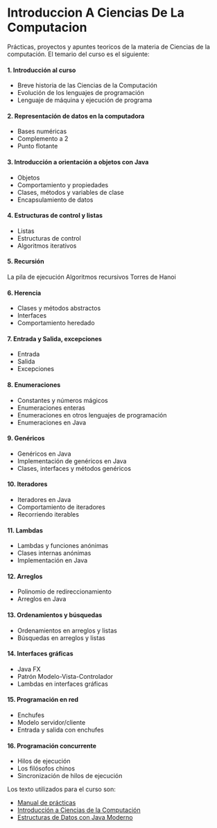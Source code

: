 # Introduccion A Ciencias De La Computacion
Prácticas, proyectos y apuntes teoricos de la materia de Ciencias de la computación.
El temario del curso es el siguiente:

#### 1. Introducción al curso
  - Breve historia de las Ciencias de la Computación
  - Evolución de los lenguajes de programación
  - Lenguaje de máquina y ejecución de programa
#### 2. Representación de datos en la computadora 
- Bases numéricas
- Complemento a 2
- Punto flotante
#### 3. Introducción a orientación a objetos con Java 
- Objetos
- Comportamiento y propiedades
- Clases, métodos y variables de clase
- Encapsulamiento de datos
#### 4. Estructuras de control y listas
- Listas
- Estructuras de control
- Algoritmos iterativos
#### 5. Recursión
La pila de ejecución
Algoritmos recursivos
Torres de Hanoi
#### 6. Herencia
- Clases y métodos abstractos
- Interfaces
- Comportamiento heredado
#### 7. Entrada y Salida, excepciones
 - Entrada
 - Salida
 - Excepciones
#### 8. Enumeraciones
 - Constantes y números mágicos
 - Enumeraciones enteras
 - Enumeraciones en otros lenguajes de programación
 - Enumeraciones en Java
#### 9. Genéricos
-  Genéricos en Java
 - Implementación de genéricos en Java
  - Clases, interfaces y métodos genéricos
#### 10. Iteradores
-  Iteradores en Java
 - Comportamiento de iteradores
  - Recorriendo iterables
#### 11. Lambdas
-  Lambdas y funciones anónimas
 - Clases internas anónimas
  - Implementación en Java
#### 12. Arreglos
- Polinomio de redireccionamiento
- Arreglos en Java
#### 13. Ordenamientos y búsquedas
- Ordenamientos en arreglos y listas
- Búsquedas en arreglos y listas
#### 14. Interfaces gráficas
-  Java FX
 - Patrón Modelo-Vista-Controlador
  - Lambdas en interfaces gráficas
#### 15. Programación en red
- Enchufes
- Modelo servidor/cliente
- Entrada y salida con enchufes
#### 16. Programación concurrente 
- Hilos de ejecución
- Los filósofos chinos
- Sincronización de hilos de ejecución

Los texto utilizados para el curso son:
- [Manual de prácticas](https://www.researchgate.net/publication/43041588_Introduccion_a_las_Ciencias_de_la_Computacion_Manual_de_Practicas/link/57bf275e08ae2f5eb32e7f10/download)
- [Introducción a Ciencias de la Computación](https://www.researchgate.net/publication/303692197_Introduccion_a_las_Ciencias_de_la_Computacion_con_Java)
- [Estructuras de Datos con Java Moderno](https://www.researchgate.net/publication/330910208_Estructuras_de_Datos_con_Java_moderno_Algoritmos_Objetos_Programas)
